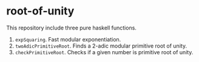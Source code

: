# root-of-unity

This repository include three pure haskell functions.
1. `expSquaring`. Fast modular exponentiation.
2. `twoAdicPrimitiveRoot`. Finds a 2-adic modular primitive root of unity.
3. `checkPrimitiveRoot`. Checks if a given number is primitive root of unity.
